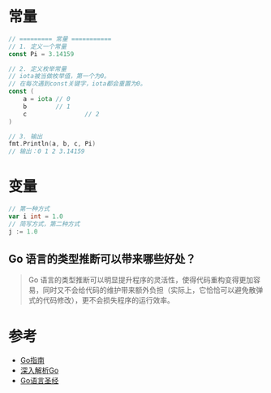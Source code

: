 
# 常量

```go
// ========= 常量 ===========
// 1. 定义一个常量
const Pi = 3.14159 

// 2. 定义枚举常量
// iota被当做枚举值，第一个为0。
// 在每次遇到const关键字，iota都会重置为0。
const (
	a = iota // 0
	b        // 1
	c				 // 2
)

// 3. 输出
fmt.Println(a, b, c, Pi)
// 输出：0 1 2 3.14159

```

# 变量

```go
// 第一种方式
var i int = 1.0
// 简写方式，第二种方式
j := 1.0

```

## Go 语言的类型推断可以带来哪些好处？

> Go 语言的类型推断可以明显提升程序的灵活性，使得代码重构变得更加容易，同时又不会给代码的维护带来额外负担（实际上，它恰恰可以避免散弹式的代码修改），更不会损失程序的运行效率。


# 参考
* [Go指南](https://tour.go-zh.org/list)
* [深入解析Go](https://tiancaiamao.gitbooks.io/go-internals/content/zh/)
* [Go语言圣经](https://github.com/Unknwon/the-way-to-go_ZH_CN/blob/master/eBook/directory.md)